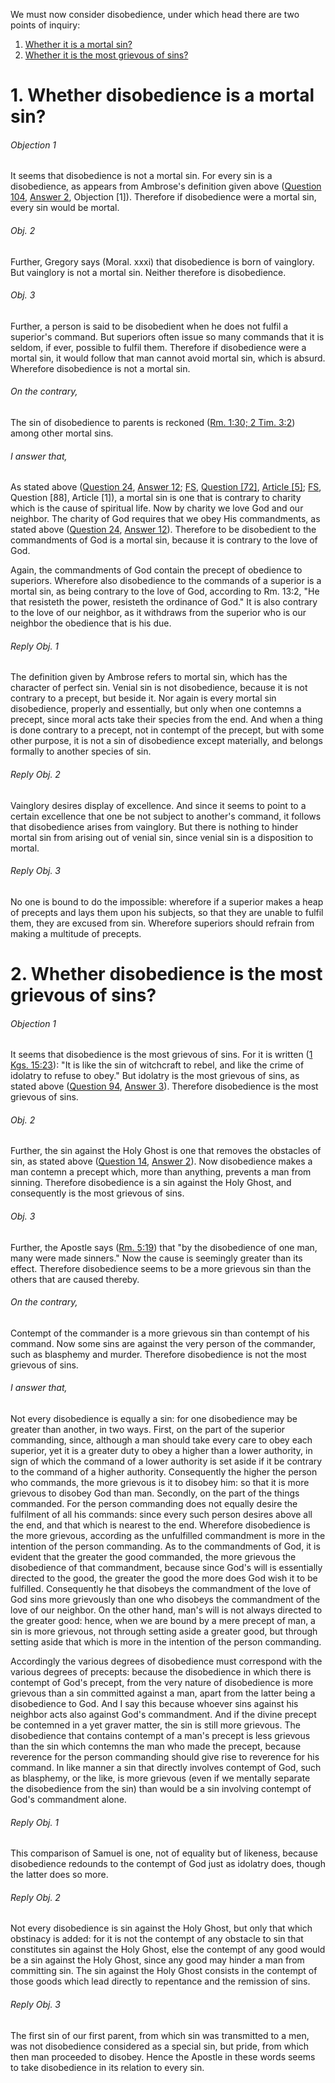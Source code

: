 We must now consider disobedience, under which head there are two points of inquiry:  

1. [ Whether it is a mortal sin?](#1.%20Whether%20disobedience%20is%20a%20mortal%20sin?)
2. [ Whether it is the most grievous of sins?](#2.%20Whether%20disobedience%20is%20the%20most%20grievous%20of%20sins?)



# 1. Whether disobedience is a mortal sin? 

###### Objection 1
It seems that disobedience is not a mortal sin. For every sin is a disobedience, as appears from Ambrose's definition given above ([Question 104](104.%20Obedience.md), [Answer 2](104.%20Obedience.md#2.%20Whether%20obedience%20is%20a%20special%20virtue?%20), Objection \[1\]). Therefore if disobedience were a mortal sin, every sin would be mortal.  

###### Obj. 2
Further, Gregory says (Moral. xxxi) that disobedience is born of vainglory. But vainglory is not a mortal sin. Neither therefore is disobedience.  

###### Obj. 3
Further, a person is said to be disobedient when he does not fulfil a superior's command. But superiors often issue so many commands that it is seldom, if ever, possible to fulfil them. Therefore if disobedience were a mortal sin, it would follow that man cannot avoid mortal sin, which is absurd. Wherefore disobedience is not a mortal sin.  

###### On the contrary,
The sin of disobedience to parents is reckoned ([Rm. 1:30; 2 Tim. 3:2](http://bible.gospelcom.net/bible?Rm++1:30;+2+Tim++3:2)) among other mortal sins.

###### I answer that,
As stated above ([Question 24](../../../1.%20Theological%20Virtues/23.%20Charity/24.%20Subject%20of%20Charity.md), [Answer 12](../../../1.%20Theological%20Virtues/23.%20Charity/24.%20Subject%20of%20Charity.md#12.%20Whether%20charity%20is%20lost%20through%20one%20mortal%20sin?%20); [FS](../FS.html), [Question \[72\]](../FS/FS072.html#FSQ72OUTP1), [Article \[5\]](../FS/FS072.html#FSQ72A5THEP1); [FS](../FS.html), Question \[88\], Article \[1\]), a mortal sin is one that is contrary to charity which is the cause of spiritual life. Now by charity we love God and our neighbor. The charity of God requires that we obey His commandments, as stated above ([Question 24](../../../1.%20Theological%20Virtues/23.%20Charity/24.%20Subject%20of%20Charity.md), [Answer 12](../../../1.%20Theological%20Virtues/23.%20Charity/24.%20Subject%20of%20Charity.md#12.%20Whether%20charity%20is%20lost%20through%20one%20mortal%20sin?%20)). Therefore to be disobedient to the commandments of God is a mortal sin, because it is contrary to the love of God.  

Again, the commandments of God contain the precept of obedience to superiors. Wherefore also disobedience to the commands of a superior is a mortal sin, as being contrary to the love of God, according to Rm. 13:2, "He that resisteth the power, resisteth the ordinance of God." It is also contrary to the love of our neighbor, as it withdraws from the superior who is our neighbor the obedience that is his due.  

###### Reply Obj. 1
The definition given by Ambrose refers to mortal sin, which has the character of perfect sin. Venial sin is not disobedience, because it is not contrary to a precept, but beside it. Nor again is every mortal sin disobedience, properly and essentially, but only when one contemns a precept, since moral acts take their species from the end. And when a thing is done contrary to a precept, not in contempt of the precept, but with some other purpose, it is not a sin of disobedience except materially, and belongs formally to another species of sin.  

###### Reply Obj. 2
Vainglory desires display of excellence. And since it seems to point to a certain excellence that one be not subject to another's command, it follows that disobedience arises from vainglory. But there is nothing to hinder mortal sin from arising out of venial sin, since venial sin is a disposition to mortal.  

###### Reply Obj. 3
No one is bound to do the impossible: wherefore if a superior makes a heap of precepts and lays them upon his subjects, so that they are unable to fulfil them, they are excused from sin. Wherefore superiors should refrain from making a multitude of precepts.  




# 2. Whether disobedience is the most grievous of sins? 

###### Objection 1
It seems that disobedience is the most grievous of sins. For it is written ([1 Kgs. 15:23](http://bible.gospelcom.net/bible?1+Sam++15:23)): "It is like the sin of witchcraft to rebel, and like the crime of idolatry to refuse to obey." But idolatry is the most grievous of sins, as stated above ([Question 94](../92.%20Superstition,%20I.e.%20by%20Way%20of%20Excess/94.%20Idolatry.md), [Answer 3](../92.%20Superstition,%20I.e.%20by%20Way%20of%20Excess/94.%20Idolatry.md#3.%20Whether%20idolatry%20is%20the%20gravest%20of%20sins?%20)). Therefore disobedience is the most grievous of sins.  

###### Obj. 2
Further, the sin against the Holy Ghost is one that removes the obstacles of sin, as stated above ([Question 14](../../../1.%20Theological%20Virtues/1.%20Faith/14.%20Blasphemy%20Against%20the%20Holy%20Ghost.md), [Answer 2](../../../1.%20Theological%20Virtues/1.%20Faith/14.%20Blasphemy%20Against%20the%20Holy%20Ghost.md#2.%20Whether%20it%20is%20fitting%20to%20distinguish%20six%20kinds%20of%20sin%20against%20the%20Holy%20Ghost?%20)). Now disobedience makes a man contemn a precept which, more than anything, prevents a man from sinning. Therefore disobedience is a sin against the Holy Ghost, and consequently is the most grievous of sins.  

###### Obj. 3
Further, the Apostle says ([Rm. 5:19](http://bible.gospelcom.net/bible?Rm++5:19)) that "by the disobedience of one man, many were made sinners." Now the cause is seemingly greater than its effect. Therefore disobedience seems to be a more grievous sin than the others that are caused thereby.  

###### On the contrary,
Contempt of the commander is a more grievous sin than contempt of his command. Now some sins are against the very person of the commander, such as blasphemy and murder. Therefore disobedience is not the most grievous of sins.  

###### I answer that,
Not every disobedience is equally a sin: for one disobedience may be greater than another, in two ways. First, on the part of the superior commanding, since, although a man should take every care to obey each superior, yet it is a greater duty to obey a higher than a lower authority, in sign of which the command of a lower authority is set aside if it be contrary to the command of a higher authority. Consequently the higher the person who commands, the more grievous is it to disobey him: so that it is more grievous to disobey God than man. Secondly, on the part of the things commanded. For the person commanding does not equally desire the fulfilment of all his commands: since every such person desires above all the end, and that which is nearest to the end. Wherefore disobedience is the more grievous, according as the unfulfilled commandment is more in the intention of the person commanding. As to the commandments of God, it is evident that the greater the good commanded, the more grievous the disobedience of that commandment, because since God's will is essentially directed to the good, the greater the good the more does God wish it to be fulfilled. Consequently he that disobeys the commandment of the love of God sins more grievously than one who disobeys the commandment of the love of our neighbor. On the other hand, man's will is not always directed to the greater good: hence, when we are bound by a mere precept of man, a sin is more grievous, not through setting aside a greater good, but through setting aside that which is more in the intention of the person commanding.  

Accordingly the various degrees of disobedience must correspond with the various degrees of precepts: because the disobedience in which there is contempt of God's precept, from the very nature of disobedience is more grievous than a sin committed against a man, apart from the latter being a disobedience to God. And I say this because whoever sins against his neighbor acts also against God's commandment. And if the divine precept be contemned in a yet graver matter, the sin is still more grievous. The disobedience that contains contempt of a man's precept is less grievous than the sin which contemns the man who made the precept, because reverence for the person commanding should give rise to reverence for his command. In like manner a sin that directly involves contempt of God, such as blasphemy, or the like, is more grievous (even if we mentally separate the disobedience from the sin) than would be a sin involving contempt of God's commandment alone.  

###### Reply Obj. 1
This comparison of Samuel is one, not of equality but of likeness, because disobedience redounds to the contempt of God just as idolatry does, though the latter does so more.  

###### Reply Obj. 2
Not every disobedience is sin against the Holy Ghost, but only that which obstinacy is added: for it is not the contempt of any obstacle to sin that constitutes sin against the Holy Ghost, else the contempt of any good would be a sin against the Holy Ghost, since any good may hinder a man from committing sin. The sin against the Holy Ghost consists in the contempt of those goods which lead directly to repentance and the remission of sins.  

###### Reply Obj. 3
The first sin of our first parent, from which sin was transmitted to a men, was not disobedience considered as a special sin, but pride, from which then man proceeded to disobey. Hence the Apostle in these words seems to take disobedience in its relation to every sin.